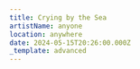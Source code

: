 ```yaml
---
title: Crying by the Sea
artistName: anyone
location: anywhere
date: 2024-05-15T20:26:00.000Z
_template: advanced
---
```


